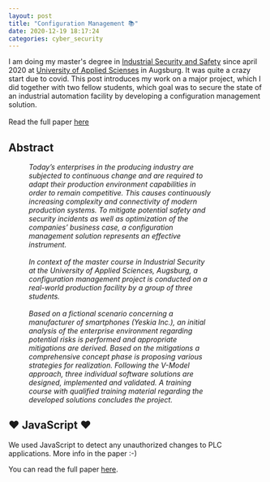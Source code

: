 ```yaml
---
layout: post
title: "Configuration Management 📚"
date: 2020-12-19 18:17:24
categories: cyber_security
---
```


I am doing my master's degree in <a href="https://www.hs-augsburg.de/en/Electrical-Engineering/Industrial-Security-and-Safety-MSc.html" target=_blank>Industrial Security and Safety</a> since april 2020 at <a target="_blank" href="https://www.hs-augsburg.de/">University of Applied Scienses</a> in Augsburg. It was quite a crazy start due to covid. This post introduces my work on a major project, which I did together with two fellow students, which goal was to secure the state of an industrial automation facility by developing a configuration management solution.
<br><br>Read the full paper <a href="https://mwager.de/MIS2020_Grossprojekt_CM_report.pdf" target=_blank>here</a>

## Abstract

<div style="margin: 0 100px 0 40px">

<p style="font-style: italic">Today’s enterprises in the producing industry are subjected to continuous
change and are required to adapt their production environment capabilities in
order to remain competitive. This causes continuously increasing complexity
and connectivity of modern production systems. To mitigate potential safety
and security incidents as well as optimization of the companies’ business case,
a configuration management solution represents an effective instrument.
<br>
<br>
In context of the master course in Industrial Security at the University of
Applied Sciences, Augsburg, a configuration management project is conducted
on a real-world production facility by a group of three students.
<br>
<br>
Based on a fictional scenario concerning a manufacturer of smartphones
(Yeskia Inc.), an initial analysis of the enterprise environment regarding potential risks is performed and appropriate mitigations are derived. Based on
the mitigations a comprehensive concept phase is proposing various strategies
for realization. Following the V-Model approach, three individual software solutions are designed, implemented and validated. A training course with qualified
training material regarding the developed solutions concludes the project.
</p>
</div>

## ❤️ JavaScript ❤️

We used JavaScript to detect any unauthorized changes to PLC applications. More info in the paper :-)

You can read the full paper <a href="https://mwager.de/MIS2020_Grossprojekt_CM_report.pdf" target=_blank>here</a>.
